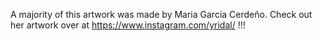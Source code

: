 A majority of this artwork was made by Maria Garcia Cerdeño.  Check out her artwork over at https://www.instagram.com/yridal/ !!!
